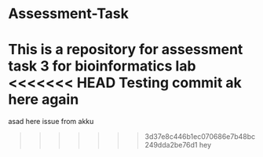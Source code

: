 # Assessment-Task
This is a repository for assessment task 3 for bioinformatics lab
<<<<<<< HEAD
Testing commit
ak here again
=======
asad here
issue from akku
>>>>>>> 3d37e8c446b1ec070686e7b48bc249dda2be76d1
hey
